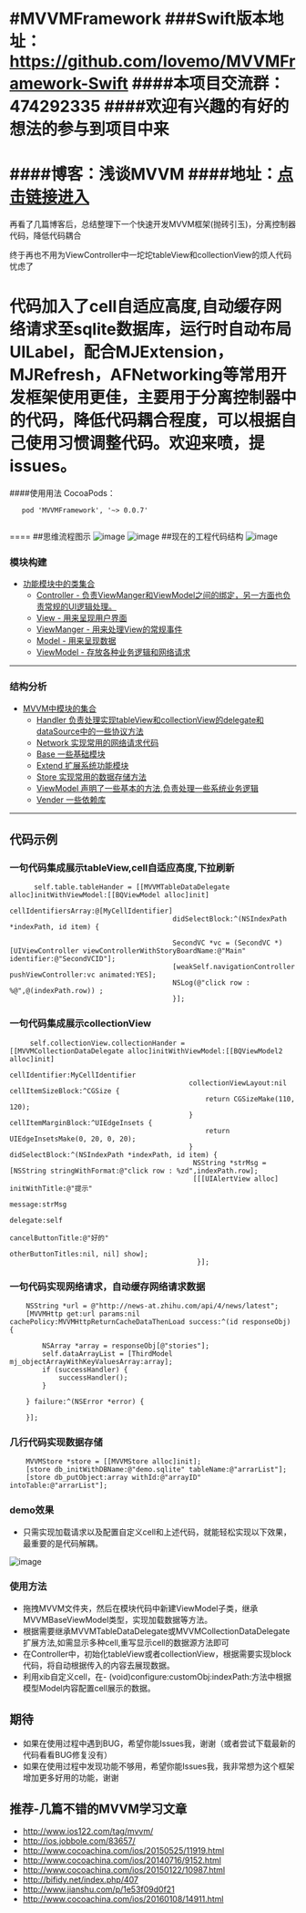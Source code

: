 #MVVMFramework
###Swift版本地址：https://github.com/lovemo/MVVMFramework-Swift
####本项目交流群：474292335
####欢迎有兴趣的有好的想法的参与到项目中来
====
####博客：浅谈MVVM 
####地址：[点击链接进入](https://github.com/lovemo/MVVMFramework/tree/master/source)
====
再看了几篇博客后，总结整理下一个快速开发MVVM框架(抛砖引玉)，分离控制器代码，降低代码耦合

终于再也不用为ViewController中一坨坨tableView和collectionView的烦人代码忧虑了

代码加入了cell自适应高度,自动缓存网络请求至sqlite数据库，运行时自动布局UILabel，配合MJExtension，MJRefresh，AFNetworking等常用开发框架使用更佳，主要用于分离控制器中的代码，降低代码耦合程度，可以根据自己使用习惯调整代码。欢迎来喷，提issues。
====
####使用用法
CocoaPods：
```
   pod 'MVVMFramework', '~> 0.0.7'
   
```
====
##思维流程图示
![image](https://github.com/lovemo/MVVMFramework/raw/master/resources/MVVMFrameWork-Thinking.png)
![image](https://github.com/lovemo/MVVMFramework/raw/master/resources/MVVMFrameWork-Thinking2.jpeg)
##现在的工程代码结构
![image](https://github.com/lovemo/MVVMFramework/raw/master/resources/directory_tree.png)

### <a id="模块构建"></a> 模块构建
  
* [功能模块中的类集合](#Examples)
	* [Controller - 负责ViewManger和ViewModel之间的绑定，另一方面也负责常规的UI逻辑处理。](#JSON_Model)
	* [View - 用来呈现用户界面](#JSONString_Model)
	* [ViewManger - 用来处理View的常规事件](#Model_contains_model_array)
	* [Model - 用来呈现数据](#Model_contains_model)
	* [ViewModel - 存放各种业务逻辑和网络请求](#Model_contains_model_array)


---

### <a id="结构分析"></a> 结构分析
* [MVVM中模块的集合](#MVVM)
	* [Handler 负责处理实现tableView和collectionView的delegate和dataSource中的一些协议方法](#Handler)
	* [Network 实现常用的网络请求代码](#Network)
	* [Base 一些基础模块](#Base)
	* [Extend 扩展系统功能模块](#Extend)
	* [Store 实现常用的数据存储方法](#Store)
	* [ViewModel 声明了一些基本的方法,负责处理一些系统业务逻辑](#ViewModel)
	* [Vender 一些依赖库](#Vender)

---

## <a id="代码示例"></a> 代码示例
### <a id="一句代码集成展示tableView,cell自适应高度,下拉刷新"></a> 一句代码集成展示tableView,cell自适应高度,下拉刷新

```objc
      self.table.tableHander = [[MVVMTableDataDelegate alloc]initWithViewModel:[[BQViewModel alloc]init]
                                        cellIdentifiersArray:@[MyCellIdentifier]
                                        didSelectBlock:^(NSIndexPath *indexPath, id item) {
                                                               
                                        SecondVC *vc = (SecondVC *)[UIViewController viewControllerWithStoryBoardName:@"Main" identifier:@"SecondVCID"];
                                        [weakSelf.navigationController pushViewController:vc animated:YES];
                                        NSLog(@"click row : %@",@(indexPath.row)) ;
                                        }];

```
       
### <a id="一句代码集成展示collectionView"></a> 一句代码集成展示collectionView
         
```objc
     self.collectionView.collectionHander = [[MVVMCollectionDataDelegate alloc]initWithViewModel:[[BQViewModel2 alloc]init]
                                            cellIdentifier:MyCellIdentifier
                                            collectionViewLayout:nil cellItemSizeBlock:^CGSize {
                                                return CGSizeMake(110, 120);
                                            } cellItemMarginBlock:^UIEdgeInsets {
                                                return UIEdgeInsetsMake(0, 20, 0, 20);
                                            } didSelectBlock:^(NSIndexPath *indexPath, id item) {
                                             NSString *strMsg = [NSString stringWithFormat:@"click row : %zd",indexPath.row];
                                             [[[UIAlertView alloc] initWithTitle:@"提示"
                                                                   message:strMsg
                                                                   delegate:self
                                                                   cancelButtonTitle:@"好的"
                                                                   otherButtonTitles:nil, nil] show];
                                              }];
```

### <a id="一句代码实现网络请求，自动缓存网络请求数据"></a> 一句代码实现网络请求，自动缓存网络请求数据

```objc
    NSString *url = @"http://news-at.zhihu.com/api/4/news/latest";
    [MVVMHttp get:url params:nil cachePolicy:MVVMHttpReturnCacheDataThenLoad success:^(id responseObj) {
        
        NSArray *array = responseObj[@"stories"];
        self.dataArrayList = [ThirdModel mj_objectArrayWithKeyValuesArray:array];
        if (successHandler) {
            successHandler();
        }
        
    } failure:^(NSError *error) {
        
    }];
```

### <a id="几行代码实现数据存储"></a>几行代码实现数据存储

```objc
    MVVMStore *store = [[MVVMStore alloc]init];
    [store db_initWithDBName:@"demo.sqlite" tableName:@"arrarList"];
    [store db_putObject:array withId:@"arrayID" intoTable:@"arrarList"];
```

### <a id="demo效果"></a> demo效果
- 只需实现加载请求以及配置自定义cell和上述代码，就能轻松实现以下效果，最重要的是代码解耦。

![image](https://github.com/lovemo/MVVMFramework/raw/master/resources/demo.gif)

### <a id="使用方法"></a> 使用方法
- 拖拽MVVM文件夹，然后在模块代码中新建ViewModel子类，继承MVVMBaseViewModel类型，实现加载数据等方法。
- 根据需要继承MVVMTableDataDelegate或MVVMCollectionDataDelegate扩展方法,如需显示多种cell,重写显示cell的数据源方法即可
- 在Controller中，初始化tableView或者collectionView，根据需要实现block代码，将自动根据传入的内容去展现数据。
- 利用xib自定义cell，在- (void)configure:customObj:indexPath:方法中根据模型Model内容配置cell展示的数据。

## 期待
* 如果在使用过程中遇到BUG，希望你能Issues我，谢谢（或者尝试下载最新的代码看看BUG修复没有）
* 如果在使用过程中发现功能不够用，希望你能Issues我，我非常想为这个框架增加更多好用的功能，谢谢

## 推荐-几篇不错的MVVM学习文章
* http://www.ios122.com/tag/mvvm/
* http://ios.jobbole.com/83657/
* http://www.cocoachina.com/ios/20150525/11919.html
* http://www.cocoachina.com/ios/20140716/9152.html
* http://www.cocoachina.com/ios/20150122/10987.html
* http://bifidy.net/index.php/407
* http://www.jianshu.com/p/1e53f09d0f21
* http://www.cocoachina.com/ios/20160108/14911.html
